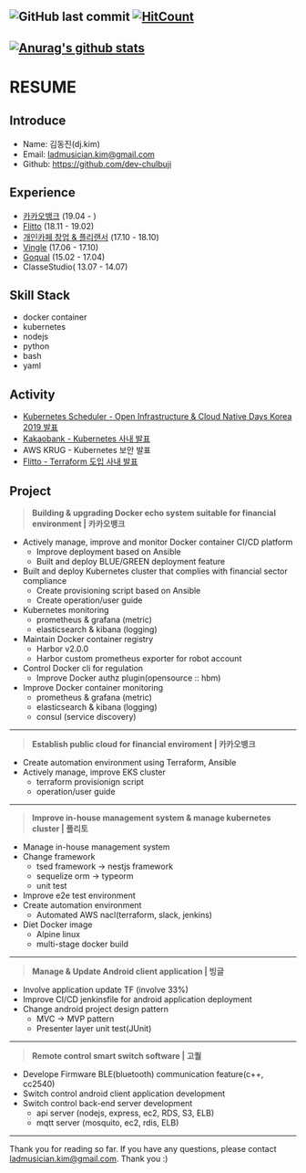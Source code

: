 ![GitHub last commit](https://img.shields.io/github/last-commit/dev-chulbuji/resume.svg)
[![HitCount](http://hits.dwyl.com/dev-chulbuji/resume.svg)](http://hits.dwyl.com/dev-chulbuji/resume)  
---
[![Anurag's github stats](https://github-readme-stats.vercel.app/api?username=anuraghazra)](https://github.com/anuraghazra/github-readme-stats)  
---

# RESUME

## Introduce
- Name: 김동진(dj.kim)
- Email: ladmusician.kim@gmail.com
- Github: https://github.com/dev-chulbuji

## Experience
- [카카오뱅크](https://www.kakaobank.com/) (19.04 - )
- [Flitto](https://www.flitto.com/) (18.11 - 19.02)
- [개인카페 창업 & 플리랜서](https://www.instagram.com/__zipdri/) (17.10 - 18.10)
- [Vingle](https://vingle.com) (17.06 - 17.10)
- [Goqual](https://www.goqual.com/) (15.02 - 17.04)
- ClasseStudio( 13.07 - 14.07)

## Skill Stack
- docker container
- kubernetes
- nodejs
- python
- bash
- yaml

## Activity
- [Kubernetes Scheduler - Open Infrastructure & Cloud Native Days Korea 2019 발표](https://drive.google.com/file/d/1bqkUrXOEUvNZxf0iXghlPZ5DSJhRZ85t/view?usp=sharing)
- [Kakaobank - Kubernetes 사내 발표](https://docs.google.com/presentation/d/1kOCsAngKGZpHvFVeS227cXsfFfPVlNWdtjaq5S1NDsg/edit#slide=id.g51229b7dc5_2_967)
- AWS KRUG - Kubernetes 보안 발표
- [Flitto - Terraform 도입 사내 발표](https://docs.google.com/presentation/d/1VZvGsXjXc2EcJL6P_j0jUiUqF55HLvLwGNzLG00DIOw/edit?usp=sharing)

## Project
>**Building & upgrading Docker echo system suitable for financial environment | 카카오뱅크**
- Actively manage, improve and monitor Docker container CI/CD platform
  - Improve deployment based on Ansible
  - Built and deploy BLUE/GREEN deployment feature
- Built and deploy Kubernetes cluster that complies with financial sector compliance
  - Create provisioning script based on Ansible
  - Create operation/user guide
- Kubernetes monitoring
  - prometheus & grafana (metric)
  - elasticsearch & kibana (logging)
- Maintain Docker container registry
  - Harbor v2.0.0
  - Harbor custom prometheus exporter for robot account
- Control Docker cli for regulation
  - Improve Docker authz plugin(opensource :: hbm)
- Improve Docker container monitoring
  - prometheus & grafana (metric)
  - elasticsearch & kibana (logging)
  - consul (service discovery)
  
---

>**Establish public cloud for financial enviroment | 카카오뱅크**
- Create automation environment using Terraform, Ansible
- Actively manage, improve EKS cluster
  - terraform provisionign script
  - operation/user guide

---

>**Improve in-house management system & manage kubernetes cluster | 플리토**
- Manage in-house management system
- Change framework
  - tsed framework -> nestjs framework
  - sequelize orm -> typeorm
  - unit test
- Improve e2e test environment
- Create automation environment
  - Automated AWS nacl(terraform, slack, jenkins)
- Diet Docker image
  - Alpine linux
  - multi-stage docker build

---

>**Manage & Update Android client application | 빙글**
- Involve application update TF (involve 33%)
- Improve CI/CD jenkinsfile for android application deployment
- Change android project design pattern
  - MVC -> MVP pattern
  - Presenter layer unit test(JUnit)

---

>**Remote control smart switch software | 고퀄**
- Develope Firmware BLE(bluetooth) communication feature(c++, cc2540)
- Switch control android client application development
- Switch control back-end server development
  - api server (nodejs, express, ec2, RDS, S3, ELB)
  - mqtt server (mosquito, ec2, rdis, ELB)

---

Thank you for reading so far. If you have any questions, please contact ladmusician.kim@gmail.com.
Thank you :)
